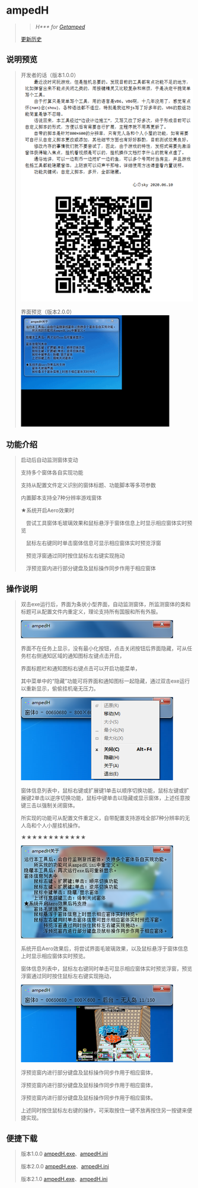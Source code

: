 # ampedH
>>*H\*\*\* for [Getamped](http://bfo.sdo.com/)*
>
>[更新历史](WHATSNEW.md)
## 说明预览
> 
> 开发者的话（版本1.0.0）
> ![开发者的话](ampedH_1.0.0/ampedH_readme.png "ampedH说明")
> 
> 界面预览（版本2.0.0）
> ![界面预览](ampedH_2.0.0/ampedH_preview.gif "ampedH预览")
> 
## 功能介绍
> 
> 启动后自动监测窗体变动
> 
> 支持多个窗体各自实现功能
> 
> 支持从配置文件定义识别的窗体标题、功能脚本等多项参数
> 
> 内置脚本支持全7种分辨率游戏窗体
> 
> ★系统开启Aero效果时
> 
> 　尝试工具窗体毛玻璃效果和鼠标悬浮于窗体信息上时显示相应窗体实时预览
> 
> 　鼠标左右键同时单击窗体信息可显示相应窗体实时预览浮窗
> 
> 　预览浮窗通过同时按住鼠标左右键实现拖动
> 
> 　浮预览窗内进行部分键盘及鼠标操作同步作用于相应窗体
> 
## 操作说明
> 
> 双击exe运行后，界面为条状小型界面，自动监测窗体，所监测窗体的类和标题可从配置文件内重定义，理论支持所有国服和所有外服。
> 
> ![截图1](ampedH_explain1.png "ampedH说明截图1")
> 
> 界面不在任务上显示，没有最小化按钮，点击关闭按钮后界面隐藏，可从任务栏右侧通知区域的通知图标左键点击开启，
> 
> 界面标题栏和通知图标右键点击可以开启功能菜单，
> 
> 其中菜单中的“隐藏”功能可将界面和通知图标一起隐藏，通过双击exe运行以重新显示，偷偷挂机毫无压力。
> 
> ![截图2](ampedH_explain2.png "ampedH说明截图2")
> 
> 窗体信息列表中，鼠标右键或扩展键1单击以顺序切换功能，鼠标左键或扩展键2单击以逆序切换功能，鼠标中键单击以隐藏或显示窗体，上述任意按键三击以强制关闭窗体。
> 
> 所实现的功能可从配置文件重定义，自带配置支持游戏全部7种分辨率的无人岛和个人小屋挂机操作。
> 
> ★★★★★★★★★★★★
> 
> ![截图3](ampedH_explain3.png "ampedH说明截图3")
> 
> 系统开启Aero效果后，将尝试界面毛玻璃效果，以及鼠标悬浮于窗体信息上时显示相应窗体实时预览。
> 
> 窗体信息列表中，鼠标左右键同时单击可显示相应窗体实时预览浮窗，预览浮窗通过同时按住鼠标左右键实现拖动，
> 
> ![截图4](ampedH_explain4.png "ampedH说明截图4")
> 
> 浮预览窗内进行部分键盘及鼠标操作同步作用于相应窗体，
> 
> 浮预览窗内进行部分键盘及鼠标操作同步作用于相应窗体，
> 
> 浮预览窗内进行部分键盘及鼠标操作同步作用于相应窗体。
> 
> 上述同时按住鼠标左右键的操作，可采取按住一键不放再按住另一按键来便捷实现。
> 
## 便捷下载
>
> 版本1.0.0 [ampedH.exe](ampedH_1.0.0/ampedH.exe)、[ampedH.ini](ampedH_1.0.0/ampedH.ini)
>
> 版本2.0.0 [ampedH.exe](ampedH_2.0.0/bin/Release/ampedH.exe)、[ampedH.ini](ampedH_2.0.0/bin/Release/ampedH.ini)
>
> 版本2.1.0 [ampedH.exe](ampedH_2.1.0/bin/Release/ampedH.exe)、[ampedH.ini](ampedH_2.1.0/bin/Release/ampedH.ini)
>
